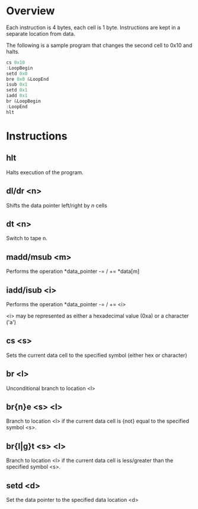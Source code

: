 # Overview

Each instruction is 4 bytes, each cell is 1 byte.
Instructions are kept in a separate location from data.

The following is a sample program that changes the second cell to 0x10
and halts.
```c
cs 0x10
:LoopBegin
setd 0x0
bre 0x0 &LoopEnd
isub 0x1
setd 0x1
iadd 0x1
br &LoopBegin
:LoopEnd
hlt
```

# Instructions

## hlt
Halts execution of the program.

## dl/dr \<n\>
Shifts the data pointer left/right by *n* cells

## dt \<n\>
Switch to tape n.

## madd/msub \<m>
Performs the operation *data_pointer -= / += *data[m]

## iadd/isub \<i>
Performs the operation *data_pointer -= / += \<i>

\<i> may be represented as either a hexadecimal value (0xa) or a character ('a')

## cs \<s>
Sets the current data cell to the specified symbol (either hex or character)

## br \<l>
Unconditional branch to location \<l>

## br{n}e \<s> \<l>
Branch to location \<l> if the current data cell is {not} equal to the specified symbol \<s>.

## br{l|g}t \<s> \<l>
Branch to location \<l> if the current data cell is less/greater than the specified symbol \<s>.

## setd \<d>
Set the data pointer to the specified data location \<d>
